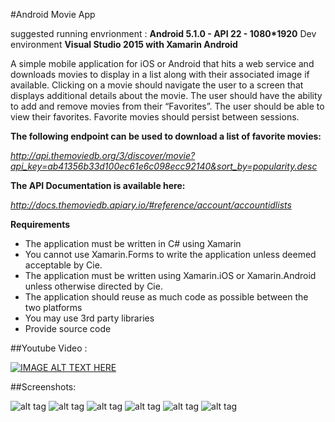 #Android Movie App

suggested running envrionment : **Android 5.1.0 - API 22 - 1080*1920**   Dev environment **Visual Studio 2015 with Xamarin Android**

A simple mobile application for iOS or Android that hits a web service and downloads movies to display in a list along with their associated image if available. Clicking on a movie should navigate the user to a screen that displays additional details about the movie. The user should have the ability to add and remove movies from their “Favorites”. The user should be able to view their favorites. Favorite movies should persist between sessions.

**The following endpoint can be used to download a list of favorite movies:**

*http://api.themoviedb.org/3/discover/movie?api_key=ab41356b33d100ec61e6c098ecc92140&sort_by=popularity.desc*

**The API Documentation is available here:**

*http://docs.themoviedb.apiary.io/#reference/account/accountidlists*

**Requirements**
- The application must be written in C# using Xamarin
- You cannot use Xamarin.Forms to write the application unless deemed acceptable by Cie.
- The application must be written using Xamarin.iOS or Xamarin.Android unless otherwise directed by Cie.
- The application should reuse as much code as possible between the two platforms
- You may use 3rd party libraries
- Provide source code

##Youtube Video : 

[![IMAGE ALT TEXT HERE](https://img.youtube.com/vi/59sXjBOm8ho/0.jpg)](https://www.youtube.com/watch?v=59sXjBOm8ho)


##Screenshots:

![alt tag](/Movies/Screenshots/MovieList1.PNG)
![alt tag](/Movies/Screenshots/MovieList2.PNG)
![alt tag](/Movies/Screenshots/MovieDetail1.PNG)
![alt tag](/Movies/Screenshots/MovieDetail2.PNG)
![alt tag](/Movies/Screenshots/MovieDetailDeleteFromFavorite.PNG)
![alt tag](/Movies/Screenshots/MovieListWithFavorites.PNG)
